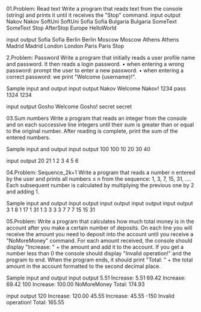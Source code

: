 01.Problem: Read text
Write a program that reads text from the console (string) and prints it until it receives the "Stop" command.
input	    output
Nakov     Nakov
SoftUni   SoftUni
Sofia     Sofia
Bulgaria  Bulgaria
SomeText  SomeText
Stop
AfterStop
Europe
HelloWorld	

input	     output
Sofia      Sofia
Berlin     Berlin
Moscow     Moscow
Athens     Athens
Madrid     Madrid
London     London
Paris      Paris
Stop	

2.Problem: Password
Write a program that initially reads a user profile name and password. It then reads a login password.
• when entering a wrong password: prompt the user to enter a new password.
• when entering a correct password: we print "Welcome {username}!".

Sample input and output
input	  output
Nakov   Welcome Nakov!
1234
pass
1324
1234	

input	  output
Gosho   Welcome Gosho!
secret
secret	

03.Sum numbers
Write a program that reads an integer from the console and on each successive line integers until their sum is greater than or equal to the original number. 
After reading is complete, print the sum of the entered numbers.

Sample input and output
input 	output
100     100
10
20
30
40	

input	  output
20	    21
1
2
3
4
5
6

04.Problem: Sequence_2k+1
Write a program that reads a number n entered by the user and prints all numbers ≤ n from the sequence: 1, 3, 7, 15, 31, …. Each subsequent number is calculated by multiplying the previous one by 2 and adding 1.

Sample input and output
input	  output	    input	  output	        input	  output		        input	  output
3       1           8       1               17      1                 31      1
        3                   3                       3                         3
                            7                       7                         7
                                                    15                        15
                                                                              31

05.Problem: 
Write a program that calculates how much total money is in the account after you make a certain number of deposits. 
On each line you will receive the amount you need to deposit into the account until you receive a "NoMoreMoney" command. 
For each amount received, the console should display "Increase: " + the amount and add it to the account. 
If you get a number less than 0 the console should display "Invalid operation!" and the program to end. 
When the program ends, it should print "Total: " + the total amount in the account formatted to the second decimal place.

Sample input and output
input	      output
5.51          Increase: 5.51
69.42         Increase: 69.42
100           Increase: 100.00
NoMoreMoney   Total: 174.93

input	      output
120           Increase: 120.00
45.55         Increase: 45.55
-150	      Invalid operation!
              Total: 165.55


















